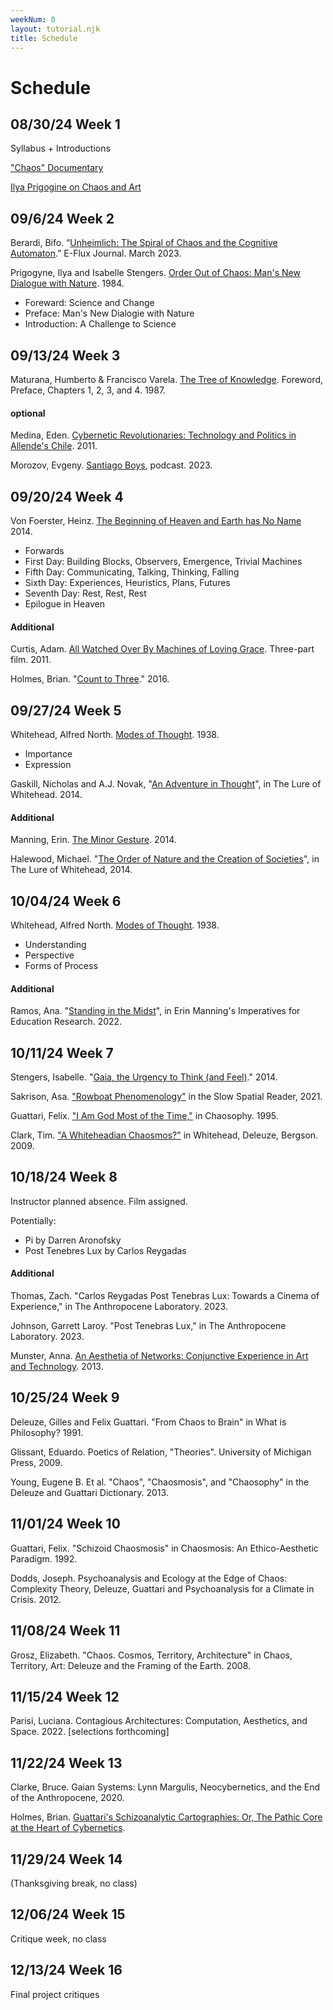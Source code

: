 ```yaml
---
weekNum: 0
layout: tutorial.njk
title: Schedule
---
```


<!-- example of linking to hosted PDF:
Maturana, Humberto & Francisco Varela. [The Tree of Knowledge](/assets/pdf/tree-of-knowledge.pdf). Foreword, Preface, Chapters 1, 2, 3, and 4. 1987. -->

# Schedule

## 08/30/24 Week 1

Syllabus + Introductions

["Chaos" Documentary](https://youtu.be/6BvTKBYBMFY?si=I5DSj_whLaGG-6_a)

[Ilya Prigogine on Chaos and Art](https://youtu.be/v_7bbpvRp6I?si=xqtO-xN_2u_1fFcM)

## 09/6/24 Week 2

Berardi, Bifo. “[Unheimlich: The Spiral of Chaos and the Cognitive Automaton](https://www.e-flux.com/notes/526496/unheimlich-the-spiral-of-chaos-and-the-cognitive-automaton).” E-Flux Journal. March 2023.

Prigogyne, Ilya and Isabelle Stengers. [Order Out of Chaos: Man's New Dialogue with Nature](https://deterritorialinvestigations.wordpress.com/wp-content/uploads/2015/03/ilya_prigogine_isabelle_stengers_alvin_tofflerbookfi-org.pdf). 1984.

- Foreward: Science and Change
- Preface: Man's New Dialogie with Nature
- Introduction: A Challenge to Science

## 09/13/24 Week 3

Maturana, Humberto & Francisco Varela. [The Tree of Knowledge](/assets/pdf/tree-of-knowledge.pdf). Foreword, Preface, Chapters 1, 2, 3, and 4. 1987.

#### optional

Medina, Eden. [Cybernetic Revolutionaries: Technology and Politics in Allende's Chile](https://uberty.org/wp-content/uploads/2015/10/Eden_Medina_Cybernetic_Revolutionaries.pdf). 2011.

Morozov, Evgeny. [Santiago Boys](https://the-santiago-boys.com/), podcast. 2023.

## 09/20/24 Week 4

Von Foerster, Heinz. [The Beginning of Heaven and Earth has No Name](/assets/pdf/The_Beginning_of_Heaven.pdf) 2014.

- Forwards
- First Day: Building Blocks, Observers, Emergence, Trivial Machines
- Fifth Day: Communicating, Talking, Thinking, Falling
- Sixth Day: Experiences, Heuristics, Plans, Futures
- Seventh Day: Rest, Rest, Rest
- Epilogue in Heaven

#### Additional

Curtis, Adam. [All Watched Over By Machines of Loving Grace](https://vimeo.com/515004292). Three-part film. 2011.

Holmes, Brian. "[Count to Three](/assets/pdf/Count-to-three.pdf)." 2016.

## 09/27/24 Week 5

Whitehead, Alfred North. [Modes of Thought](/assets/pdf/Modes-of-Thought-Whitehead.pdf). 1938.

- Importance
- Expression

Gaskill, Nicholas and A.J. Novak, "[An Adventure in Thought](/assets/pdf/TheLureofWhithead.pdf)", in The Lure of Whitehead. 2014.

#### Additional

Manning, Erin. [The Minor Gesture](/assets/pdf/The-Minor-Gesture.pdf). 2014.

Halewood, Michael. "[The Order of Nature and the Creation of Societies](/assets/pdf/TheLureofWhithead.pdf)", in The Lure of Whitehead, 2014.

## 10/04/24 Week 6

Whitehead, Alfred North. [Modes of Thought](/assets/pdf/Modes-of-Thought-Whitehead.pdf). 1938.

- Understanding
- Perspective
- Forms of Process

#### Additional

Ramos, Ana. "[Standing in the Midst](https://journals.oslomet.no/index.php/rerm/article/view/5145/4497)", in Erin Manning's Imperatives for Education Research. 2022.

## 10/11/24 Week 7

Stengers, Isabelle. "[Gaia, the Urgency to Think (and Feel)](https://osmilnomesdegaia.eco.br/wp-content/uploads/2014/11/isabelle-stengers.pdf)." 2014.

Sakrison, Asa. ["Rowboat Phenomenology"](/assets/pdf/Sakrison.pdf) in the Slow Spatial Reader, 2021.

Guattari, Felix. ["I Am God Most of the Time,"](/assets/img/i-am-a-god.jpg) in Chaosophy. 1995.

Clark, Tim. ["A Whiteheadian Chaosmos?"](/assets/pdf/DeleuzeBergson.pdf) in Whitehead, Deleuze, Bergson. 2009.

## 10/18/24 Week 8

Instructor planned absence. Film assigned.

Potentially:

- Pi by Darren Aronofsky
- Post Tenebres Lux by Carlos Reygadas

#### Additional

Thomas, Zach. "Carlos Reygadas Post Tenebras Lux: Towards a Cinema of Experience," in The Anthropocene Laboratory. 2023.

Johnson, Garrett Laroy. "Post Tenebras Lux," in The Anthropocene Laboratory. 2023.

Munster, Anna. [An Aesthetia of Networks: Conjunctive Experience in Art and Technology](/assets/pdf/Aesthesia-of-Network.pdf). 2013.

## 10/25/24 Week 9

Deleuze, Gilles and Felix Guattari. "From Chaos to Brain" in What is Philosophy? 1991.

Glissant, Eduardo. Poetics of Relation, "Theories". University of Michigan Press, 2009.

Young, Eugene B. Et al. "Chaos", "Chaosmosis", and "Chaosophy" in the Deleuze and Guattari Dictionary. 2013.

## 11/01/24 Week 10

Guattari, Felix. "Schizoid Chaosmosis" in Chaosmosis: An Ethico-Aesthetic Paradigm. 1992.

Dodds, Joseph. Psychoanalysis and Ecology at the Edge of Chaos: Complexity Theory, Deleuze, Guattari and Psychoanalysis for a Climate in Crisis. 2012.

## 11/08/24 Week 11

Grosz, Elizabeth. "Chaos. Cosmos, Territory, Architecture" in Chaos, Territory, Art: Deleuze and the Framing of the Earth. 2008.

## 11/15/24 Week 12

Parisi, Luciana. Contagious Architectures: Computation, Aesthetics, and Space. 2022. [selections forthcoming]

## 11/22/24 Week 13

Clarke, Bruce. Gaian Systems: Lynn Margulis, Neocybernetics, and the End of the Anthropocene, 2020.

Holmes, Brian. [Guattari's Schizoanalytic Cartographies: Or, The Pathic Core at the Heart of Cybernetics](https://miriamgrossi.paginas.ufsc.br/files/2013/02/25090965-Guattari%E2%80%99s-Schizoanalytic-Cartographies.pdf).

## 11/29/24 Week 14

(Thanksgiving break, no class)

## 12/06/24 Week 15

Critique week, no class

## 12/13/24 Week 16

Final project critiques

<!-- Bergson, Henri. Creative Evolution. 1908. [selections]

Curtis, Adam. “The Use and Abuse of Vegetal Concepts” from All Watched Over From Machines of Loving Grace. 2011. BBC.

Deleuze, Gilles and Felix Guattari. “On the Refrain”. A Thousand Plateaus, trans. Brian Massumi. University of Minnesota Press. 2022.

Dhaliwal, Ranjodh. “Addressability: or What is Computation Even?” Critical Inquiry. 2022.

Galloway, Alexander. Uncomputable: Play and Politics in the Long Digital Age. Verso, 2022. [selections]

Grosz, Elizabeth. Chaos, Territory, Art: Deleuze and the Framing of the Earth. Duke University Press. 2008.

[Holmes, Brian. Guattari's Schizoanalytic Cartographies: Or, the Pathic Core at the Heart of Cybernetics](https://miriamgrossi.paginas.ufsc.br/files/2013/02/25090965-Guattari%E2%80%99s-Schizoanalytic-Cartographies.pdf).

Hui, Yuk. On the Existence of Digital Objects. University of Minnesota Press. 2009.

Liu, Cixin. The Three Body Problem. 2008.

Parisi, Luciana. Contagious Architecture: Computation, Aesthetics and Space. MIT Press. 2022.

Prigogine, Ilya and Isabelle Stengers. Order Out of Chaos: Man’s New Dialogue with Nature. Verso.2019.

Stengers, Isabelle. Cosmopolitics. Selections.

Turner, Fred. From Counterculture to Cyberculture. University of Stanford Press. 2009.

von Uexkull, Jakob. A Foray into the World of Animals and Humans, trans. Joseph D. O’Neil. University of Minnesota Press. 2010.

von Foerster, Heinz. The Beginning of Heaven and Earth has no Name: Seven Days with Second-Order Cybernetics. 2014. -->

[def]: /assets/pdf/Count-to-three.pdf
